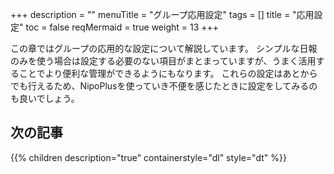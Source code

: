 +++
description = ""
menuTitle = "グループ応用設定"
tags = []
title = "応用設定"
toc = false
reqMermaid = true
weight = 13
+++

この章ではグループの応用的な設定について解説しています。
シンプルな日報のみを使う場合は設定する必要のない項目がまとまっていますが、うまく活用することでより便利な管理ができるようにもなります。
これらの設定はあとからでも行えるため、NipoPlusを使っていき不便を感じたときに設定をしてみるのも良いでしょう。

## 次の記事

{{% children description="true" containerstyle="dl" style="dt" %}}
